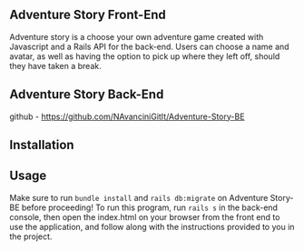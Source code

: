 ## Adventure Story Front-End
 Adventure story is a choose your own adventure game created with Javascript and a Rails API for the back-end. Users can choose a name and avatar, as well as having the option to pick up where they left off, should they have taken a break. 


## Adventure Story Back-End
 github - https://github.com/NAvanciniGitIt/Adventure-Story-BE

 ## Installation 


 ## Usage 
  Make sure to run `bundle install` and `rails db:migrate` on Adventure Story-BE before proceeding!
  To run this program, run `rails s` in the back-end console, then open the index.html on your browser from the front end to use the application, and follow along with the instructions provided to you in the project.  